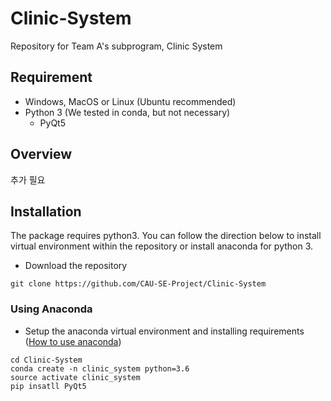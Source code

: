# Clinic-System
Repository for Team A's subprogram, Clinic System

## Requirement
- Windows, MacOS or Linux (Ubuntu recommended)
- Python 3 (We tested in conda, but not necessary)
  - PyQt5


## Overview
추가 필요

## Installation
The package requires python3. You can follow the direction below to install virtual environment within the repository or install anaconda for python 3.
- Download the repository

```
git clone https://github.com/CAU-SE-Project/Clinic-System
```

### Using Anaconda
- Setup the anaconda virtual environment and installing requirements ([How to use anaconda](https://conda.io/docs/user-guide/install/index.html))

```
cd Clinic-System
conda create -n clinic_system python=3.6
source activate clinic_system
pip insatll PyQt5
```
